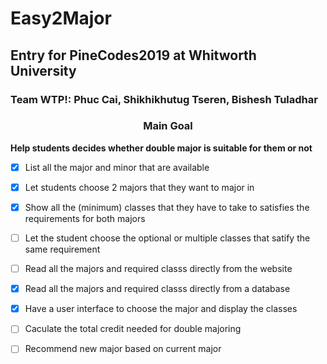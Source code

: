 # Easy2Major
## Entry for PineCodes2019 at Whitworth University
### Team WTP!: Phuc Cai, Shikhikhutug Tseren, Bishesh Tuladhar

<h3 align="center"><b>Main Goal </b></h3>
<b>Help students decides whether double major is suitable for them or not</b>

 - [x] List all the major and minor that are available
 - [x] Let students choose 2 majors that they want to major in
 - [x] Show all the (minimum) classes that they have to take to satisfies the requirements for both majors
 - [ ] Let the student choose the optional or multiple classes that satify the same requirement
 - [ ] Read all the majors and required classs directly from the website
 - [x] Read all the majors and required classs directly from a database
 - [x] Have a user interface to choose the major and display the classes
 - [ ] Caculate the total credit needed for double majoring
 - [ ] Recommend new major based on current major
 
